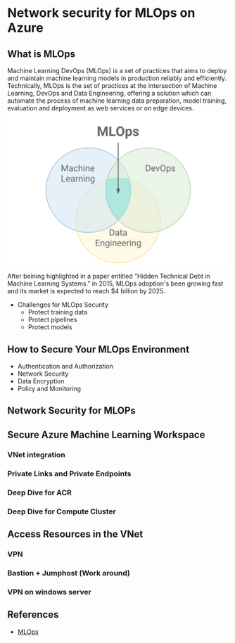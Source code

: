 # Network security for MLOps on Azure
## What is MLOps
Machine Learning DevOps (MLOps) is a set of practices that aims to deploy and maintain machine learning models in production reliably and efficiently. Technically, MLOps is the set of practices at the intersection of Machine Learning, DevOps and Data Engineering, offering a solution which can automate the process of machine learning data preparation, model training, evaluation and deployment as web services or on edge devices. 
![MLOps](./images/ns_what_is_mlops.png)
After beining highlighted in a paper entitled “Hidden Technical Debt in Machine Learning Systems.” in 2015, MLOps adoption's been growing fast and its market is expected to reach $4 billion by 2025.

* Challenges for MLOps Security
  * Protect training data
  * Protect pipelines
  * Protect models
## How to Secure Your MLOps Environment
* Authentication and Authorization
* Network Security
* Data Encryption
* Policy and Monitoring
## Network Security for MLOPs
## Secure Azure Machine Learning Workspace
### VNet integration
### Private Links and Private Endpoints
### Deep Dive for ACR
### Deep Dive for Compute Cluster
## Access Resources in the VNet
### VPN
### Bastion + Jumphost (Work around)
### VPN on windows server
## References
* [MLOps](https://en.wikipedia.org/wiki/MLOps)
